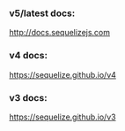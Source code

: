 ### v5/latest docs:
http://docs.sequelizejs.com

### v4 docs:
https://sequelize.github.io/v4

### v3 docs:
https://sequelize.github.io/v3
